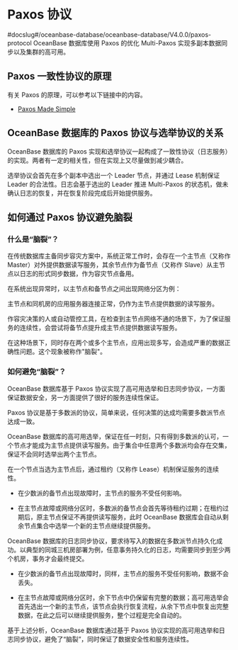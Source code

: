 # Paxos 协议
#docslug#/oceanbase-database/oceanbase-database/V4.0.0/paxos-protocol
OceanBase 数据库使用 Paxos 的优化 Multi-Paxos 实现多副本数据同步以及集群的高可用。

## Paxos 一致性协议的原理

有关 Paxos 的原理，可以参考以下链接中的内容。

* [Paxos Made Simple](https://www.microsoft.com/en-us/research/uploads/prod/2016/12/paxos-simple-Copy.pdf)

## OceanBase 数据库的 Paxos 协议与选举协议的关系

OceanBase 数据库的 Paxos 实现和选举协议一起构成了一致性协议（日志服务）的实现。两者有一定的相关性，但在实现上又尽量做到减少耦合。

选举协议会首先在多个副本中选出一个 Leader 节点，并通过 Lease 机制保证 Leader 的合法性。日志会基于选出的 Leader 推进 Multi-Paxos 的状态机，做未确认日志的恢复，并在恢复阶段完成后开始提供服务。

## 如何通过 Paxos 协议避免脑裂

### 什么是“脑裂”？

在传统数据库主备同步容灾方案中，系统正常工作时，会存在一个主节点（又称作 Master）对外提供数据读写服务，其余节点作为备节点（又称作 Slave）从主节点以日志的形式同步数据，作为容灾节点备用。

在系统出现异常时，以主节点和备节点之间出现网络分区为例：

主节点和同机房的应用服务器连接正常，仍作为主节点提供数据的读写服务。

作容灾决策的人或自动管控工具，在检查到主节点网络不通的场景下，为了保证服务的连续性，会尝试将备节点提升成主节点提供数据读写服务。

在这种场景下，同时存在两个或多个主节点，应用出现多写，会造成严重的数据正确性问题。这个现象被称作"脑裂"。

### 如何避免“脑裂”？

OceanBase 数据库基于 Paxos 协议实现了高可用选举和日志同步协议，一方面保证数据安全，另一方面提供了很好的服务连续性保证。

Paxos 协议是基于多数派的协议，简单来说，任何决策的达成均需要多数派节点达成一致。

OceanBase 数据库的高可用选举，保证在任一时刻，只有得到多数派的认可，一个节点才能成为主节点提供读写服务。由于集合中任意两个多数派均会存在交集，保证不会同时选举出两个主节点。

在一个节点当选为主节点后，通过租约（又称作 Lease）机制保证服务的连续性。

* 在少数派的备节点出现故障时，主节点的服务不受任何影响。

* 在主节点故障或网络分区时，多数派的备节点会首先等待租约过期；在租约过期后，原主节点保证不再提供读写服务，此时 OceanBase 数据库会自动从剩余节点集合中选举一个新的主节点继续提供服务。

OceanBase 数据库的日志同步协议，要求待写入的数据在多数派节点持久化成功。以典型的同城三机房部署为例，任意事务持久化的日志，均需要同步到至少两个机房，事务才会最终提交。

* 在少数派的备节点出现故障时，同样，主节点的服务不受任何影响，数据不会丢失。

* 在主节点故障或网络分区时，余下节点中仍保留有完整的数据；高可用选举会首先选出一个新的主节点，该节点会执行恢复流程，从余下节点中恢复出完整数据，在此之后可以继续提供服务，整个过程是完全自动的。

基于上述分析，OceanBase 数据库通过基于 Paxos 协议实现的高可用选举和日志同步协议，避免了“脑裂”，同时保证了数据安全性和服务连续性。
